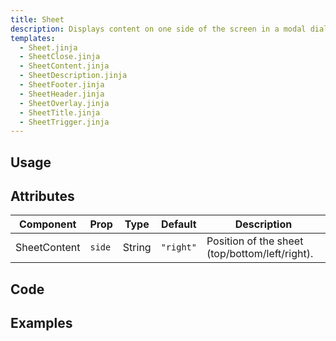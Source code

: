```yaml
---
title: Sheet
description: Displays content on one side of the screen in a modal dialog.
templates:
  - Sheet.jinja
  - SheetClose.jinja
  - SheetContent.jinja
  - SheetDescription.jinja
  - SheetFooter.jinja
  - SheetHeader.jinja
  - SheetOverlay.jinja
  - SheetTitle.jinja
  - SheetTrigger.jinja
---
```


<TabPreview component="Alert" template="examples/alert.html"/>

<Prose>

## Usage

</Prose>

<IncludeTemplate template="examples/alert.html"/>

<Prose>

## Attributes

| Component        | Prop        | Type   | Default           | Description                                    |
|------------------|-------------|--------|-------------------|------------------------------------------------|
| SheetContent     | `side`      | String | `"right"`         | Position of the sheet (top/bottom/left/right). |


## Code
</Prose>

<IncludeComponents :components="{{ metadata.templates }}" />

<Prose>

## Examples
</Prose>

<TabPreview component="Sides" template="examples/sheet_side.html"/>
